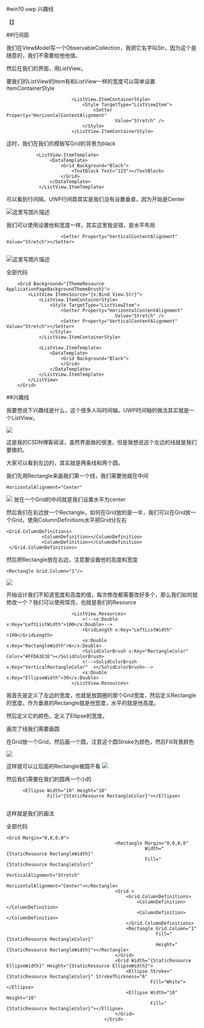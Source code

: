 #win10 uwp 兴趣线

【】

##行间距

我们在ViewModel写一个ObservableCollection，我把它名字叫Str，因为这个是随意的，我们不需要给他他值。

然后在我们的界面，用ListView。

要我们的ListView的Item有和ListView一样的宽度可以简单设置ItemContainerStyle

```
                        <ListView.ItemContainerStyle>
                            <Style TargetType="ListViewItem">
                                <Setter Property="HorizontalContentAlignment"
                                        Value="Stretch" />
                            </Style>
                        </ListView.ItemContainerStyle>

```

这时，我们在我们的模板写Grid的背景为black

```
           <ListView.ItemTemplate>
                <DataTemplate>
                    <Grid Background="Black">
                        <TextBlock Text="123"></TextBlock>
                    </Grid>
                </DataTemplate>
            </ListView.ItemTemplate>

```

可以看到行间隔，UWP行间距其实是我们没有设置垂直，因为开始是Center

![这里写图片描述](http://img.blog.csdn.net/20160925105158895)

我们可以使用设置他和宽度一样，其实这里我说错，是水平布局

```
                    <Setter Property="VerticalContentAlignment" Value="Stretch"></Setter>


```

![这里写图片描述](http://img.blog.csdn.net/20160925105437116)

全部代码

```
    <Grid Background="{ThemeResource ApplicationPageBackgroundThemeBrush}">
        <ListView ItemsSource="{x:Bind View.Str}">
            <ListView.ItemContainerStyle>
                <Style TargetType="ListViewItem">
                    <Setter Property="HorizontalContentAlignment"
                                        Value="Stretch" />
                    <Setter Property="VerticalContentAlignment" Value="Stretch"></Setter>
                </Style>
            </ListView.ItemContainerStyle>
            
            <ListView.ItemTemplate>
                <DataTemplate>
                    <Grid Background="Black">
                    </Grid>
                </DataTemplate>
            </ListView.ItemTemplate>
        </ListView>
    </Grid>

```

##兴趣线

我要想说下兴趣线是什么，这个很多人叫时间轴，UWP时间轴的做法其实就是一个ListView。

![](http://jycloud.9uads.com/web/GetObject.aspx?filekey=4c98bf6dbf97f7109aa4716dfb5430d9)

这是我的CSDN博客阅读，虽然界面做的很渣，但是我想说这个左边的线就是我们要做的。

大家可以看到左边的，其实就是两条线和两个圆。

我们先用Rectangle来画我们第一个线，我们需要他就在中间

```
HorizontalAlignment="Center"
```

![](http://jycloud.9uads.com/web/GetObject.aspx?filekey=c536e3bfe4faa3e64a2fb388afd6f5ea)
放在一个Grid的中间就是我们设置水平为center

然后我们在右边放一个Rectangle，如何在Grid放的是一半，我们可以在Grid放一个Grid，使用ColumnDefinitions水平把Grid分左右

```
<Grid.ColumnDefinitions>
             <ColumnDefinition></ColumnDefinition>
             <ColumnDefinition></ColumnDefinition>
 </Grid.ColumnDefinitions>

```

然后把Rectangle放在右边，注意要设置他的高度和宽度

```
<Rectangle Grid.Column="1"/>

```

![](http://jycloud.9uads.com/web/GetObject.aspx?filekey=bf9139aa65691dcc99c5f915fd48f762)

开始设计我们不知道宽度和高度的值，每次修改都需要改好多个，那么我们如何就修改一个？我们可以使用常亮，也就是我们的Resource

```
                        <ListView.Resources>
                            <!--<x:Double x:Key="LeftListWidth">100</x:Double>-->
                            <GridLength x:Key="LeftListWidth" >100</GridLength>
                            <x:Double x:Key="RectangleWidth">6</x:Double>
                            <SolidColorBrush x:Key="RectangleColor" Color="#FFDA3E3E"></SolidColorBrush>
                            <!--<SolidColorBrush x:Key="VerticalRectangleColor"  ></SolidColorBrush>-->
                            <x:Double x:Key="EllipseWidth">30</x:Double>
                        </ListView.Resources>

```

我首先是定义了左边的宽度，也就是放圆圈的那个Grid宽度，然后定义Rectangle的宽度，作为垂直的Rectangle就是他宽度，水平的就是他高度。

然后定义它的颜色，定义了Ellipse的宽度。

画完了线我们需要画圆

在Grid放一个Grid，然后画一个圆，注意这个圆Stroke为颜色，然后Fill背景颜色

![](http://jycloud.9uads.com/web/GetObject.aspx?filekey=8854fb16de8fc8bc02990fe9c84763d0)

这样就可以让后面的Rectangle被圆不看
![](http://jycloud.9uads.com/web/GetObject.aspx?filekey=c54ef276e7bc53dd6f5fc40df7bd4be2)

然后我们需要在我们的圆再一个小的

```
      <Ellipse Width="10" Height="10"
               Fill="{StaticResource RectangleColor}"></Ellipse>


```            

这样就是我们的画法

全部代码

```
<Grid Margin="0,0,0,0">
                                        <Rectangle Margin="0,0,0,0"
                                                   Width="{StaticResource RectangleWidth}"
                                                   Fill="{StaticResource RectangleColor}" 
                                                   VerticalAlignment="Stretch"
                                                   HorizontalAlignment="Center"></Rectangle>
                                        <Grid >
                                            <Grid.ColumnDefinitions>
                                                <ColumnDefinition></ColumnDefinition>
                                                <ColumnDefinition></ColumnDefinition>
                                            </Grid.ColumnDefinitions>
                                            <Rectangle Grid.Column="1"
                                                       Fill="{StaticResource RectangleColor}"
                                                       Height="{StaticResource RectangleWidth}"></Rectangle>
                                        </Grid>
                                        <Grid Width="{StaticResource EllipseWidth}" Height="{StaticResource EllipseWidth}">
                                            <Ellipse Stroke="{StaticResource RectangleColor}" StrokeThickness="6"
                                                     Fill="White"></Ellipse>
                                            <Ellipse Width="10" Height="10"
                                                     Fill="{StaticResource RectangleColor}"></Ellipse>
                                        </Grid>
                                    </Grid>

```
                           

